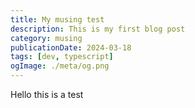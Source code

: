 ```yaml
---
title: My musing test
description: This is my first blog post
category: musing
publicationDate: 2024-03-18
tags: [dev, typescript]
ogImage: ./meta/og.png
---
```


Hello this is a test
